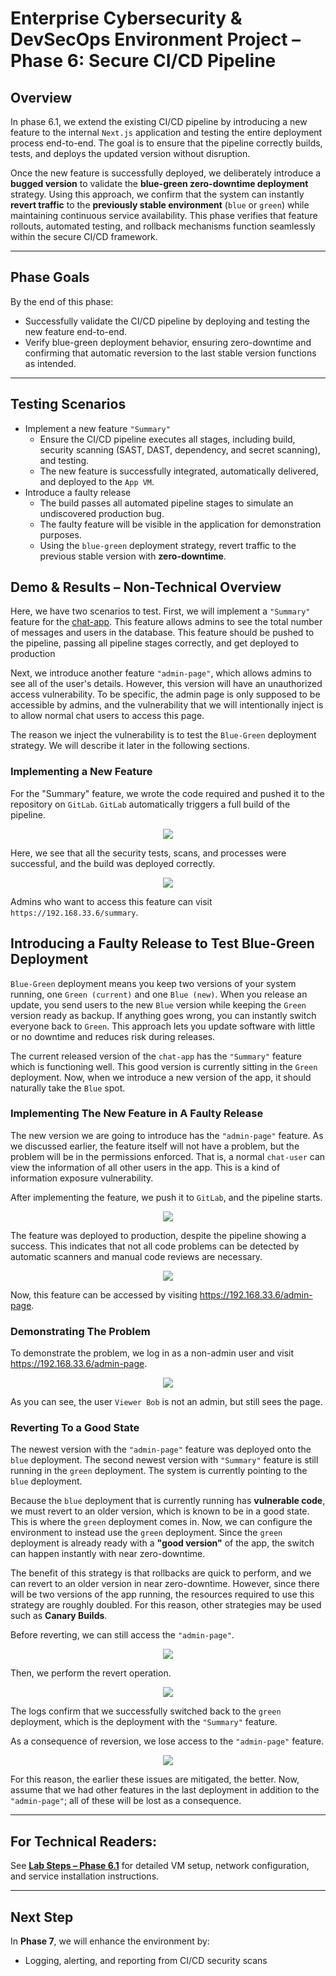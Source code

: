 # Enterprise Cybersecurity & DevSecOps Environment Project – Phase 6: Secure CI/CD Pipeline

## Overview

In phase 6.1, we extend the existing CI/CD pipeline by introducing a new feature to the internal `Next.js` application and testing the entire deployment process end-to-end. The goal is to ensure that the pipeline correctly builds, tests, and deploys the updated version without disruption.

Once the new feature is successfully deployed, we deliberately introduce a **bugged version** to validate the **blue-green zero-downtime deployment** strategy. Using this approach, we confirm that the system can instantly **revert traffic** to the **previously stable environment** (`blue` or `green`) while maintaining continuous service availability. This phase verifies that feature rollouts, automated testing, and rollback mechanisms function seamlessly within the secure CI/CD framework.

---

## Phase Goals

By the end of this phase:

- Successfully validate the CI/CD pipeline by deploying and testing the new feature end-to-end.
- Verify blue-green deployment behavior, ensuring zero-downtime and confirming that automatic reversion to the last stable version functions as intended.

---

## Testing Scenarios

- Implement a new feature `"Summary"`
  - Ensure the CI/CD pipeline executes all stages, including build, security scanning (SAST, DAST, dependency, and secret scanning), and testing.
  - The new feature is successfully integrated, automatically delivered, and deployed to the `App VM`.
- Introduce a faulty release
  - The build passes all automated pipeline stages to simulate an undiscovered production bug.
  - The faulty feature will be visible in the application for demonstration purposes.
  - Using the `blue-green` deployment strategy, revert traffic to the previous stable version with **zero-downtime**.

## Demo & Results – Non-Technical Overview 

Here, we have two scenarios to test. First, we will implement a `"Summary"` feature for the [chat-app](https://github.com/abdrnasr/Chat-App-with-Keycloak-IAM). This feature allows admins to see the total number of messages and users in the database. This feature should be pushed to the pipeline, passing all pipeline stages correctly, and get deployed to production

Next, we introduce another feature `"admin-page"`, which allows admins to see all of the user's details. However, this version will have an unauthorized access vulnerability. To be specific, the admin page is only supposed to be accessible by admins, and the vulnerability that we will intentionally inject is to allow normal chat users to access this page.

The reason we inject the vulnerability is to test the `Blue-Green` deployment strategy. We will describe it later in the following sections.

### Implementing a New Feature

For the "Summary" feature, we wrote the code required and pushed it to the repository on `GitLab`. `GitLab` automatically triggers a full build of the pipeline.

<p align="center">
  <img src="images/GLab_Successful_Summary_Feature.png"  >
</p>

Here, we see that all the security tests, scans, and processes were successful, and the build was deployed correctly.

<p align="center">
  <img src="images/APP_Summary_Accessible_Ext.png"  >
</p>

Admins who want to access this feature can visit `https://192.168.33.6/summary`.


## Introducing a Faulty Release to Test Blue-Green Deployment

`Blue-Green` deployment means you keep two versions of your system running, one `Green (current)` and one `Blue (new)`. When you release an update, you send users to the new `Blue` version while keeping the `Green` version ready as backup. If anything goes wrong, you can instantly switch everyone back to `Green`. This approach lets you update software with little or no downtime and reduces risk during releases.

The current released version of the `chat-app` has the `"Summary"` feature which is functioning well. This good version is currently sitting in the `Green` deployment. Now, when we introduce a new version of the app, it should naturally take the `Blue` spot.

### Implementing The New Feature in A Faulty Release

The new version we are going to introduce has the `"admin-page"` feature. As we discussed earlier, the feature itself will not have a problem, but the problem will be in the permissions enforced. That is, a normal `chat-user` can view the information of all other users in the app. This is a kind of information exposure vulnerability. 

After implementing the feature, we push it to `GitLab`, and the pipeline starts.

<p align="center">
  <img src="images/GLab_Bad_Feature_Successful_pipe.png"  >
</p>

The feature was deployed to production, despite the pipeline showing a success. This indicates that not all code problems can be detected by automatic scanners and manual code reviews are necessary.

<p align="center">
  <img src="images/App_admin_external.png"  >
</p>

Now, this feature can be accessed by visiting https://192.168.33.6/admin-page.

### Demonstrating The Problem

To demonstrate the problem, we log in as a non-admin user and visit https://192.168.33.6/admin-page.

<p align="center">
  <img src="images/App_Unauthorized_Viewer.png"  >
</p>

As you can see, the user `Viewer Bob` is not an admin, but still sees the page. 

### Reverting To a Good State

The newest version with the `"admin-page"` feature was deployed onto the `blue` deployment. The second newest version with `"Summary"` feature is still running in the `green` deployment. The system is currently pointing to the `blue` deployment.

Because the `blue` deployment that is currently running has **vulnerable code**, we must revert to an older version, which is known to be in a good state. This is where the `green` deployment comes in. Now, we can configure the environment to instead use the `green` deployment. Since the `green` deployment is already ready with a **"good version"** of the app, the switch can happen instantly with near zero-downtime.

The benefit of this strategy is that rollbacks are quick to perform, and we can revert to an older version in near zero-downtime. However, since there will be two versions of the app running, the resources required to use this strategy are roughly doubled. For this reason, other strategies may be used such as **Canary Builds**.

Before reverting, we can still access the `"admin-page"`.

<p align="center">
  <img src="images/App_Unauthorized_Viewer.png"  >
</p>

Then, we perform the revert operation.

<p align="center">
  <img src="images/CID_Revert.png"  >
</p>

The logs confirm that we successfully switched back to the `green` deployment, which is the deployment with the `"Summary"` feature. 

As a consequence of reversion, we lose access to the `"admin-page"` feature.

<p align="center">
  <img src="images/App_Admin_Not_Accessible.png"  >
</p>

For this reason, the earlier these issues are mitigated, the better. Now, assume that we had other features in the last deployment in addition to the `"admin-page"`; all of these will be lost as a consequence.

---

## **For Technical Readers:**  
See **[Lab Steps – Phase 6.1](lab-steps-phase-6.1.md)** for detailed VM setup, network configuration, and service installation instructions.

---

## Next Step

In **Phase 7**, we will enhance the environment by:
- Logging, alerting, and reporting from CI/CD security scans

